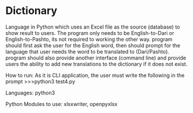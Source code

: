 # Dictionary
Language in Python which uses an Excel file as the source (database) to show result to users. The program only needs to be English-to-Dari or English-to-Pashto, its not required to working the other way.
program should first ask the user for the English word, then should prompt for the language that user needs the word to be translated to (Dari/Pashto).
program should also provide another interface (command line) and provide users the ability to add new translations to the dictionary if it does not exist.

How to run: As it is CLI application, the user must write the following in the prompt >>>python3 test4.py

Languages:
python3

Python Modules to use:
xlsxwriter,  openpyxlsx


